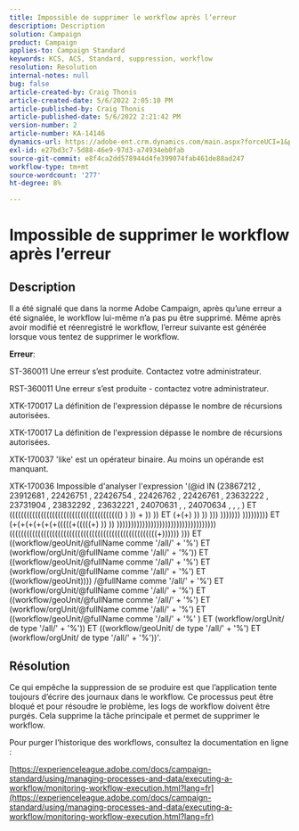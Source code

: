```yaml
---
title: Impossible de supprimer le workflow après l’erreur
description: Description
solution: Campaign
product: Campaign
applies-to: Campaign Standard
keywords: KCS, ACS, Standard, suppression, workflow
resolution: Resolution
internal-notes: null
bug: false
article-created-by: Craig Thonis
article-created-date: 5/6/2022 2:05:10 PM
article-published-by: Craig Thonis
article-published-date: 5/6/2022 2:21:42 PM
version-number: 2
article-number: KA-14146
dynamics-url: https://adobe-ent.crm.dynamics.com/main.aspx?forceUCI=1&pagetype=entityrecord&etn=knowledgearticle&id=4130ca86-45cd-ec11-a7b5-6045bd00d4f5
exl-id: e27bd3c7-5d88-46e9-97d3-a74934eb0fab
source-git-commit: e8f4ca2dd578944d4fe399074fab461de88ad247
workflow-type: tm+mt
source-wordcount: '277'
ht-degree: 8%

---
```


# Impossible de supprimer le workflow après l’erreur

## Description


Il a été signalé que dans la norme Adobe Campaign, après qu’une erreur a été signalée, le workflow lui-même n’a pas pu être supprimé. Même après avoir modifié et réenregistré le workflow, l’erreur suivante est générée lorsque vous tentez de supprimer le workflow.

<b>Erreur</b>:

ST-360011 Une erreur s’est produite. Contactez votre administrateur.

RST-360011 Une erreur s’est produite - contactez votre administrateur.

XTK-170017 La définition de l&#39;expression dépasse le nombre de récursions autorisées.

XTK-170017 La définition de l&#39;expression dépasse le nombre de récursions autorisées.

XTK-170037 &#39;like&#39; est un opérateur binaire. Au moins un opérande est manquant.

XTK-170036 Impossible d&#39;analyser l&#39;expression &#39;(@id IN (23867212 , 23912681 , 22426751 , 22426754 , 22426762 , 22426761 , 23632222 , 23731904 , 23832292 , 23632221 , 24070631 , , 24070634 ,  , , ) ET ((((((((((((((((((((((((((((((((((((((() ) )) + )) )) ET (+(+) )) )) ))) ))))))) ))))))))) ET (+(+(+(+(+(+(((((+(((((+) )) )) )))))))))))))))))))))))))))))))))))((((((((((((((((((((((((((((((((((((((((((((((((((((+)))))) ))) ET ((workflow/geoUnit/@fullName comme &#39;/all/&#39; + &#39;%&#39;) ET (workflow/orgUnit/@fullName comme &#39;/all/&#39; + &#39;%&#39;)) ET ((workflow/geoUnit/@fullName comme &#39;/all/&#39; + &#39;%&#39;) ET (workflow/orgUnit/@fullName comme &#39;/all/&#39; + &#39;%&#39;) ET ((workflow/geoUnit)))) /@fullName comme &#39;/all/&#39; + &#39;%&#39;) ET (workflow/orgUnit/@fullName comme &#39;/all/&#39; + &#39;%&#39;) ET ((workflow/geoUnit/@fullName comme &#39;/all/&#39; + &#39;%&#39;) ET (workflow/orgUnit/@fullName comme &#39;/all/&#39; + &#39;%&#39;) ET ((workflow/geoUnit/@fullName comme &#39;/all/&#39; + &#39;%&#39; ) ET (workflow/orgUnit/ de type &#39;/all/&#39; + &#39;%&#39;)) ET ((workflow/geoUnit/ de type &#39;/all/&#39; + &#39;%&#39;) ET (workflow/orgUnit/ de type &#39;/all/&#39; + &#39;%&#39;))&#39;.




## Résolution


Ce qui empêche la suppression de se produire est que l’application tente toujours d’écrire des journaux dans le workflow. Ce processus peut être bloqué et pour résoudre le problème, les logs de workflow doivent être purgés. Cela supprime la tâche principale et permet de supprimer le workflow.



Pour purger l’historique des workflows, consultez la documentation en ligne :

[https://experienceleague.adobe.com/docs/campaign-standard/using/managing-processes-and-data/executing-a-workflow/monitoring-workflow-execution.html?lang=fr](https://experienceleague.adobe.com/docs/campaign-standard/using/managing-processes-and-data/executing-a-workflow/monitoring-workflow-execution.html?lang=fr)
